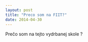 ```yaml
---
layout: post
title: "Preco som na FIIT?"
date: 2014-04-30
---
```


Prečo som na tejto vydrbanej skole ? 
